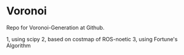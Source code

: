 # Voronoi
Repo for Voronoi-Generation at Github.

1, using scipy
2, based on costmap of ROS-noetic
3, using Fortune's Algorithm
